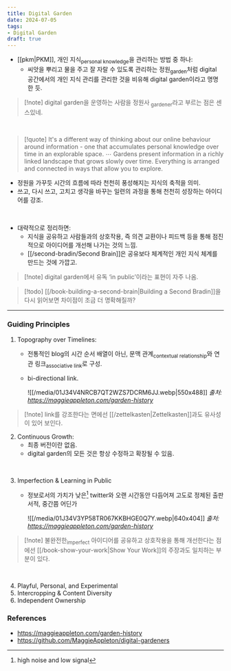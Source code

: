 ```yaml
---
title: Digital Garden
date: 2024-07-05
tags:
- Digital Garden
draft: true
---
```


- [[pkm|PKM]], 개인 지식<sub>personal knowledge</sub>을 관리하는 방법 중 하나:
    - 씨앗을 뿌리고 물을 주고 잘 자랄 수 있도록 관리하는 정원<sub>garden</sub>처럼 digital 공간에서의 개인 지식 관리를 관리한 것을 비유해 digital garden이라고 명명한 듯.

> [!note] digital garden을 운영하는 사람을 정원사<sub> gardener</sub>라고 부르는 점은 센스있네.

<BR />

> [!quote] It's a different way of thinking about our online behaviour around information - one that accumulates personal knowledge over time in an explorable space. $\cdots$ Gardens present information in a richly linked landscape that grows slowly over time. Everything is arranged and connected in ways that allow you to explore.
 
- 정원을 가꾸듯 시간의 흐름에 따라 천천히 풍성해지는 지식의 축적을 의미.
- 쓰고, 다시 쓰고, 고치고 생각을 바꾸는 일련의 과정을 통해 천천히 성장하는 아이디어를 강조.

<BR />

- 대략적으로 정리하면:
    - 지식을 공유하고 사람들과의 상호작용, 즉 의견 교환이나 피드백 등을 통해 점진적으로 아이디어를 개선해 나가는 것의 느낌.
    - [[/second-bradin/Second Brain]]은 공유보다 체계적인 개인 지식 체계를 만드는 것에 가깝고.
 
> [!note] digital garden에서 유독 ‘in public’이라는 표현이 자주 나옴.

> [!todo] [[/book-building-a-second-brain|Building a Second Bradin]]을 다시 읽어보면 차이점이 조금 더 명확해질까?


---
### Guiding Principles
1. Topography over Timelines:
    - 전통적인 blog의 시간 순서 배열이 아닌, 문맥 관계<sub>contextual relationship</sub>와 연관 링크<sub>associative link</sub>로 구성.
    - bi-directional link.

        ![[/media/01J34V4NRCB7QT2WZS7DCRM6JJ.webp|550x488]]
        *출처: https://maggieappleton.com/garden-history*

> [!note] link를 강조한다는 면에선 [[/zettelkasten|Zettelkasten]]과도 유사성이 있어 보인다.

2. Continuous Growth:
    - 최종 버전이란 없음.
    - digital garden의 모든 것은 항상 수정하고 확장될 수 있음.

<BR />

3. Imperfection & Learning in Public
    - 정보로서의 가치가 낮은[^1] twitter와 오랜 시간동안 다듬어져 고도로 정제된 출판 서적, 중간쯤 어딘가
  
       ![[/media/01J34V3YP58TR067KKBHGE0Q7Y.webp|640x404]]
        *출처: https://maggieappleton.com/garden-history*


[^1]: high noise and low signal

> [!note] 불완전한<sub>imperfect</sub> 아이디어를 공유하고 상호작용을 통해 개선한다는 점에선 [[/book-show-your-work|Show Your Work]]의 주장과도 일치하는 부분이 있다.

<BR />

4. Playful, Personal, and Experimental
5. Intercropping & Content Diversity
6. Independent Ownership


### References
- https://maggieappleton.com/garden-history
- https://github.com/MaggieAppleton/digital-gardeners